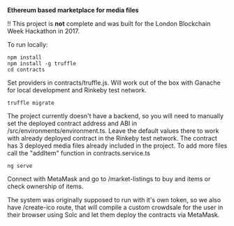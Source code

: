 **Ethereum based marketplace for media files**

!! This project is **not** complete and was built for the London Blockchain Week Hackathon in 2017.

To run locally:

    npm install
    npm install -g truffle
    cd contracts
Set providers in contracts/truffle.js. Will work out of the box with Ganache for local development and Rinkeby test network.

    truffle migrate
    
  The project currently doesn't have a backend, so you will need to manually set the deployed contract address and ABI in /src/environments/environment.ts. Leave the default values there to work with already deployed contract in the Rinkeby test network. The contract has 3 deployed media files already included in the project. To add more files call the "addItem" function in contracts.service.ts

    ng serve

Connect with MetaMask and go to /market-listings to buy and items or check ownership of items.

The system was originally supposed to run with it's own token, so we also have /create-ico route, that will compile a custom crowdsale for the user in their browser using Solc and let them deploy the contracts via MetaMask.